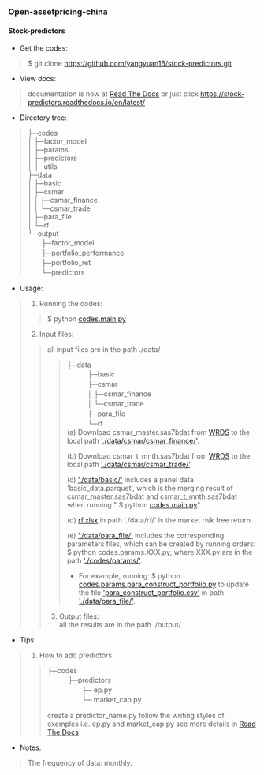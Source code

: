 
###  Open-assetpricing-china

#### Stock-predictors

* Get the codes:
 
> $ git clone https://github.com/yangyuan16/stock-predictors.git

* View docs:

> documentation is now at [Read The Docs](https://stock-predictors.readthedocs.io/en/latest/) 
> or just click https://stock-predictors.readthedocs.io/en/latest/

* Directory tree:

> ├─codes    
> │  ├─factor_model  
> │  ├─params  
> │  ├─predictors  
> │  ├─utils  
> ├─data  
> │  ├─basic  
> │  ├─csmar  
> │  │  ├─csmar_finance  
> │  │  └─csmar_trade    
> │  ├─para_file   
> │  └─rf  
> └─output  
>　　├─factor_model  
>　　├─portfolio_performance  
>　　├─portfolio_ret  
>　　└─predictors  

* Usage:
> 1. Running the codes:
>> $ python [codes.main.py](./codes/main.py)   
> 2. Input files:
>> all input files are in the path ./data/  
>>>   ├─data      
>>>　　　├─basic      
>>>　　　├─csmar    
>>>　　　│  ├─csmar_finance    
>>>　　　│  └─csmar_trade      
>>>　　　├─para_file     
>>>　　　└─rf     
>>> (a) Download csmar_master.sas7bdat from [WRDS](https://wrds-www.wharton.upenn.edu/) to the local path ['./data/csmar/csmar_finance/'](./data/csmar/csmar_finance/). 
>>>   
>>> (b) Download csmar_t_mnth.sas7bdat from [WRDS](https://wrds-www.wharton.upenn.edu/) to the local path ['./data/csmar/csmar_trade/'](./data/csmar/csmar_trade/).    
>>>
>>> (c) ['./data/basic/'](./data/basic/) includes a panel data 'basic_data.parquet', which is the merging result of
>>>   csmar_master.sas7bdat and csmar_t_mnth.sas7bdat when running " $ python [codes.main.py](./codes/main.py)".
>>>
>>> (d) [rf.xlsx](./data/rf/rf.xlsx) in path './data/rf/' is the market risk free return.
>>>
>>> (e) ['./data/para_file/'](./data/para_file/) includes the corresponding parameters files, which can be created by 
>>> running orders: $ python codes.params.XXX.py, where XXX.py are in the path ['./codes/params/'](./codes/params/).  
>>>  * For example, running: $ python [codes.params.para_construct_portfolio.py](./codes/params/para_construct_portfolio.py) to update the file 
      ['para_construct_portfolio.csv'](./data/para_file/para_construct_portfolio.csv) in path ['./data/para_file/'](./data/para_file/).    
>> 3. Output files:    
>> all the results are in the path ./output/

* Tips: 

> 1. How to add predictors 
>
>> ├─codes      
>>　　　├─predictors   
>>　　　　　├─ ep.py  
>>　　　　　└─ market_cap.py 
>>
>> create a predictor_name.py follow the writing styles of examples i.e. ep.py and market_cap.py 
>> see more details in [Read The Docs](https://stock-predictors.readthedocs.io/en/latest/) 
  
* Notes:  
> The frequency of data: monthly.
